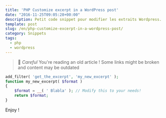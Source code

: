 ```yaml
---
title: 'PHP Customize excerpt in a WordPress post'
date: "2016-11-25T09:05:28+00:00"
description: Petit code snippet pour modifier les extraits Wordpress.
template: post
slug: /en/php-customize-excerpt-in-a-wordpress-post/
category: Snippets
tags:
  - php
  - wordpress
---
```



> 👴 _Careful_ You're reading an old article ! Some links might be broken and content may be outdated


```php 
add_filter( 'get_the_excerpt', 'my_new_excerpt' );
function my_new_excerpt( $format )
{
    $format = __( ' Blabla' ); // Modify this to your needs!
    return $format;
}
```

Enjoy !